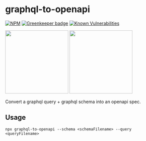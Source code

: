 # graphql-to-openapi

[![NPM](https://img.shields.io/npm/v/graphql-to-openapi.svg)](https://npmjs.com/graphql-to-openapi) [![Greenkeeper badge](https://badges.greenkeeper.io/schwer/graphql-to-openapi.svg)](https://greenkeeper.io/)
[![Known Vulnerabilities](https://snyk.io/test/github/schwer/graphql-to-openapi/badge.svg)](https://snyk.io/test/github/schwer/graphql-to-openapi)

<img src="https://upload.wikimedia.org/wikipedia/commons/1/17/GraphQL_Logo.svg" height="200" width="200">

<img style="display:inline-block" src="https://avatars3.githubusercontent.com/u/16343502?v=3&s=200" height="200" width="200">

Convert a graphql query + graphql schema into an openapi spec.

## Usage

```
npx graphql-to-openapi --schema <schemaFilename> --query <queryFilename>
```

